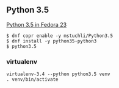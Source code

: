 ## Python 3.5

[Python 3.5 in Fedora 23](https://synfo.github.io/2015/11/13/Python-3.5-in-Fedora)

    $ dnf copr enable -y mstuchli/Python3.5
    $ dnf install -y python35-python3
    $ python3.5

### virtualenv

    virtualenv-3.4 --python python3.5 venv
	. venv/bin/activate
